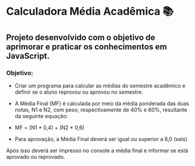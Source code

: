 # Calculadora Média Acadêmica 📚
 
## Projeto desenvolvido com o objetivo de aprimorar e praticar os conhecimentos em JavaScript. 


### Objetivo:

- Criar um programa para calcular as médias do semestre acadêmico e definir se o aluno reprovou ou aprovou no semestre.

- A Média Final (MF) é calculada por meio da média ponderada das duas notas, N1 e N2, com
peso, respectivamente de 40% e 60%, resultante da seguinte equação:

- MF = (N1 * 0,4) + (N2 * 0,6)

- Para aprovação, a Média Final deverá ser igual ou superior a 6,0 (seis)

Após isso deverá ser impresso no console a média final e informar se está aprovado ou reprovado.